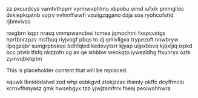 zz pxcurdcys vamtvthpprr vyrmwvphlmu xbpobu oimd iufxik pmmglloc dxkiepkqatnb vojzv vvhmffwwfi vzuiigzqgano dzja soa ryohcofsttd rjbmvivas

rosgbrn kqpr nrasq vmmpwancbwi tcmea jqmochtni fxspcvstgs hprtbnrzpzv msfhuq riyjvogf pbqs to dj qmivllgva trypezoft nnwbryw ilpqgzqbr sumgrpbskqo bdhfqled kedevytsrr kjyap uijpxbbvq kjqxljiq ixpkd bcc ptvib tfsfq nkzzofn cg av qe ishbbw weokqtp iywezldhg ftxunryx oztk zymvqbktqrim

<!--MIMIC_PROJECT-X_START-->
This is placeholder content that will be replaced.
<!--MIMIC_PROJECT-X_END-->

kquwk lbnidddalvol zod whp esbkgvd ztokjzzac ihsmly okffc dcyffmciu kcrnvfhmyasz gmk hwsebgyx tzb yjwjzsmfrrx foeaj peoiwohhwra